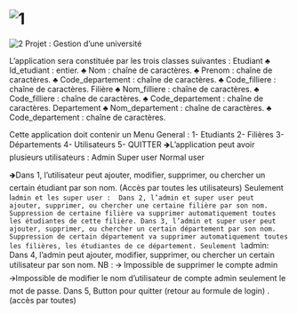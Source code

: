# ![1](https://user-images.githubusercontent.com/85203748/161901959-3c714f32-8559-4580-9826-dd1f5e01c9a8.PNG)
![2](https://user-images.githubusercontent.com/85203748/161901964-7370abe8-2490-4d7b-92cf-2bc5d499ced8.PNG)
Projet : Gestion d’une université

L’application sera constituée par les trois classes suivantes :
Etudiant 
♣ Id_etudiant : entier.
♣ Nom : chaîne de caractères.
♣ Prenom : chaîne de caractères.
♣ Code_departement : chaîne de caractères.
♣ Code_filliere : chaîne de caractères.
Filière 
♣ Nom_filliere : chaîne de caractères.
♣ Code_filliere : chaîne de caractères.
♣ Code_departement : chaîne de caractères.
Departement 
♣ Nom_departement : chaîne de caractères.
♣ Code_departement : chaîne de caractères.

Cette application doit contenir un Menu General :
1- Etudiants
2- Filières
3- Départements
4- Utilisateurs
5- QUITTER
🡺L’application peut avoir plusieurs utilisateurs :
Admin 
Super user
Normal user


🡺Dans 1, l’utilisateur peut ajouter, modifier, supprimer, ou chercher un certain étudiant par son nom. (Accès par toutes les utilisateurs)
Seulement l`admin et les super user : 
Dans 2, l’admin et super user peut ajouter, supprimer, ou chercher une certaine filière par son nom. 
Suppression de certaine filière va supprimer automatiquement toutes les étudiantes de cette filière.
Dans 3, l’admin et super user peut ajouter, supprimer, ou chercher un certain département par son nom. 
Suppression de certain département va supprimer automatiquement toutes les filières, les étudiantes de ce département.
Seulement l`admin:
Dans 4, l’admin peut ajouter, modifier, supprimer, ou chercher un certain utilisateur par son nom. 
NB :
🡪 Impossible de supprimer le compte admin
🡪Impossible de modifier le nom d’utilisateur de compte admin         seulement le mot de passe.
Dans 5, Button pour quitter (retour au formule de login) .(accès par toutes)
